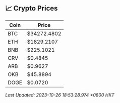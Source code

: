 ## 📈 Crypto Prices

| Coin | Price |
| ---- | ----- |
| BTC | $34272.4802 |
| ETH | $1829.2107 |
| BNB | $225.1021 |
| CRV | $0.4845 |
| ARB | $0.9627 |
| OKB | $45.8894 |
| DOGE | $0.0720 |

_Last Updated: 2023-10-26 18:53:28.974 +0800 HKT_